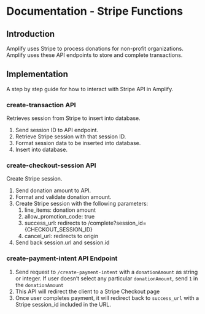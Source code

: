 # Documentation - Stripe Functions

## Introduction

Amplify uses Stripe to process donations for non-profit organizations. Amplify uses these API endpoints to store and complete transactions.

## Implementation

A step by step guide for how to interact with Stripe API in Amplify.

### create-transaction API

Retrieves session from Stripe to insert into database.

1. Send session ID to API endpoint.
2. Retrieve Stripe session with that session ID.
3. Format session data to be inserted into database.
4. Insert into database.

### create-checkout-session API

Create Stripe session.

1. Send donation amount to API.
2. Format and validate donation amount.
3. Create Stripe session with the following parameters:
    1. line_items: donation amount
    2. allow_promotion_code: true
    3. success_url: redirects to /complete?session_id={CHECKOUT_SESSION_ID}
    4. cancel_url: redirects to origin
4. Send back session.url and session.id

### create-payment-intent API Endpoint

1. Send request to `/create-payment-intent` with a `donationAmount` as string or integer. If user doesn’t select any particular `donationAmount`, send `1` in the `donationAmount`
2. This API will redirect the client to a Stripe Checkout page
3. Once user completes payment, it will redirect back to `success_url` with a Stripe session_id included in the URL.